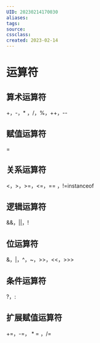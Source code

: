 ```yaml
---
UID: 20230214170030 
aliases: 
tags: 
source: 
cssclass: 
created: 2023-02-14
---
```


# 运算符

## 算术运算符
+，-，* ，/，%，++，--
## 赋值运算符
=
## 关系运算符
<，>，>=，<=，== ，!=instanceof
## 逻辑运算符
&&，||，!
## 位运算符
&，|，^，~，>>，<<，>>>
## 条件运算符
?，:
## 扩展赋值运算符
+=，-=， * = ，/=

